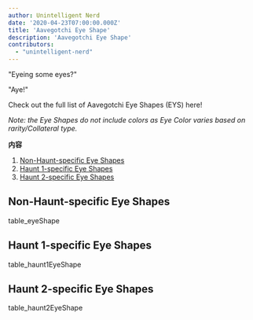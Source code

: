 ```yaml
---
author: Unintelligent Nerd
date: '2020-04-23T07:00:00.000Z'
title: 'Aavegotchi Eye Shape'
description: 'Aavegotchi Eye Shape'
contributors:
  - "unintelligent-nerd"
---
```


"Eyeing some eyes?"

"Aye!"

Check out the full list of Aavegotchi Eye Shapes (EYS) here!

*Note: the Eye Shapes do not include colors as Eye Color varies based on rarity/Collateral type.*

<div class="contentsBox">

**内容**

<ol>
<li><a href=#non-haunt-specific-eye-shapes>Non-Haunt-specific Eye Shapes</a></li>
<li><a href=#haunt-1-specific-eye-shapes>Haunt 1-specific Eye Shapes</a></li>
<li><a href=#haunt-2-specific-eye-shapes>Haunt 2-specific Eye Shapes</a></li>
</ol>

</div>

## Non-Haunt-specific Eye Shapes

table_eyeShape

## Haunt 1-specific Eye Shapes

table_haunt1EyeShape


## Haunt 2-specific Eye Shapes

table_haunt2EyeShape
